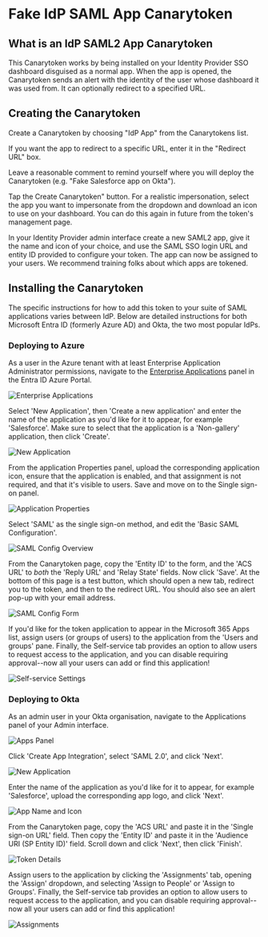 # Fake IdP SAML App Canarytoken

## What is an IdP SAML2 App Canarytoken

This Canarytoken works by being installed on your Identity Provider SSO dashboard disguised as a normal app. When the app is opened, the Canarytoken sends an alert with the identity of the user whose dashboard it was used from. It can optionally redirect to a specified URL.

## Creating the Canarytoken

Create a Canarytoken by choosing "IdP App" from the Canarytokens list.

If you want the app to redirect to a specific URL, enter it in the "Redirect URL" box.

Leave a reasonable comment to remind yourself where you will deploy the Canarytoken (e.g. "Fake Salesforce app on Okta").

Tap the Create Canarytoken" button. For a realistic impersonation, select the app you want to impersonate from the dropdown and download an icon to use on your dashboard. You can do this again in future from the token's management page.

In your Identity Provider admin interface create a new SAML2 app, give it the name and icon of your choice, and use the SAML SSO login URL and entity ID provided to configure your token. The app can now be assigned to your users. We recommend training folks about which apps are tokened.

## Installing the Canarytoken

The specific instructions for how to add this token to your suite of SAML applications varies between IdP. Below are detailed instructions for both Microsoft Entra ID (formerly Azure AD) and Okta, the two most popular IdPs.

### Deploying to Azure

As a user in the Azure tenant with at least Enterprise Application Administrator permissions, navigate to the [Enterprise Applications](https://portal.azure.com/#view/Microsoft_AAD_IAM/StartboardApplicationsMenuBlade/~/AppAppsPreview/menuId~/null) panel in the Entra ID Azure Portal. 

![Enterprise Applications](../.vuepress/images/idp_app/entra_enterpriseapp.png)

Select 'New Application', then 'Create a new application' and enter the name of the application as you'd like for it to appear, for example 'Salesforce'. Make sure to select that the application is a 'Non-gallery' application, then click 'Create'.

![New Application](../.vuepress/images/idp_app/entra_createnew.png)

From the application Properties panel, upload the corresponding application icon, ensure that the application is enabled, and that assignment is not required, and that it's visible to users. Save and move on to the Single sign-on panel.

![Application Properties](../.vuepress/images/idp_app/entra_properties.png)


Select 'SAML' as the single sign-on method, and edit the 'Basic SAML Configuration'. 

![SAML Config Overview](../.vuepress/images/idp_app/entra_saml.png)

From the Canarytoken page, copy the 'Entity ID' to the form, and the 'ACS URL' to *both* the 'Reply URL' and 'Relay State' fields. Now click 'Save'. At the bottom of this page is a test button, which should open a new tab, redirect you to the token, and then to the redirect URL. You should also see an alert pop-up with your email address.

![SAML Config Form](../.vuepress/images/idp_app/entra_configedsaml.png)

If you'd like for the token application to appear in the Microsoft 365 Apps list, assign users (or groups of users) to the application from the 'Users and groups' pane. Finally, the Self-service tab provides an option to allow users to request access to the application, and you can disable requiring approval--now all your users can add or find this application!

![Self-service Settings](../.vuepress/images/idp_app/entra_selfservice.png)

### Deploying to Okta
As an admin user in your Okta organisation, navigate to the Applications panel of your Admin interface. 

![Apps Panel](../.vuepress/images/idp_app/okta_apps.png)

Click 'Create App Integration', select 'SAML 2.0', and click 'Next'. 

![New Application](../.vuepress/images/idp_app/okta_newapp.png)

Enter the name of the application as you'd like for it to appear, for example 'Salesforce', upload the corresponding app logo, and click 'Next'.

![App Name and Icon](../.vuepress/images/idp_app/okta_nameicon.png)

From the Canarytoken page, copy the 'ACS URL' and paste it in the 'Single sign-on URL' field. Then copy the 'Entity ID' and paste it in the 'Audience URI (SP Entity ID)' field. Scroll down and click 'Next', then click 'Finish'. 

![Token Details](../.vuepress/images/idp_app/okta_tokendetails.png)

Assign users to the application by clicking the 'Assignments' tab, opening the 'Assign' dropdown, and selecting 'Assign to People' or 'Assign to Groups'. Finally, the Self-service tab provides an option to allow users to request access to the application, and you can disable requiring approval--now all your users can add or find this application!

![Assignments](../.vuepress/images/idp_app/okta_assign.png)

